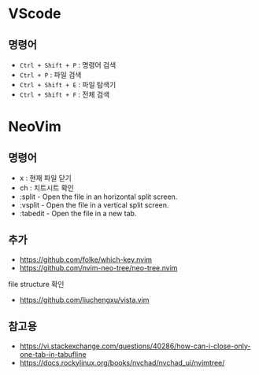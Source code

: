 # VScode

## 명령어

- `Ctrl + Shift + P` : 명령어 검색
- `Ctrl + P` : 파일 검색
- `Ctrl + Shift + E` : 파일 탐색기
- `Ctrl + Shift + F` : 전체 검색

# NeoVim

## 명령어

- <leader>x : 현재 파일 닫기
- <leader>ch : 치트시트 확인
- :split - Open the file in an horizontal split screen.
- :vsplit - Open the file in a vertical split screen.
- :tabedit - Open the file in a new tab.

## 추가

- https://github.com/folke/which-key.nvim
- https://github.com/nvim-neo-tree/neo-tree.nvim

file structure 확인
- https://github.com/liuchengxu/vista.vim

## 참고용

- https://vi.stackexchange.com/questions/40286/how-can-i-close-only-one-tab-in-tabufline
- https://docs.rockylinux.org/books/nvchad/nvchad_ui/nvimtree/
